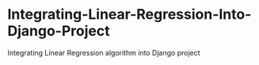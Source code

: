 # Integrating-Linear-Regression-Into-Django-Project
Integrating Linear Regression algorithm into Django project
